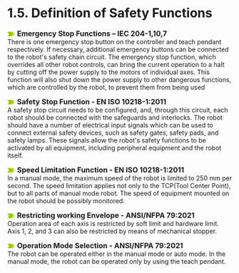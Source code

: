 ﻿# 1.5. Definition of Safety Functions

![](../_assets/말머리이미지.png )<font size = 3> **Emergency Stop Functions – IEC 204-1,10,7** </font><br>
There is one emergency stop button on the controller and teach pendant respectively. If necessary, additional emergency buttons can be connected to the robot's safety chain circuit. The emergency stop function, which overrides all other robot controls, can bring the current operation to a halt by cutting off the power supply to the motors of individual axes. This function will also shut down the power supply to other dangerous functions, which are controlled by the robot, to prevent them from being used

![](../_assets/말머리이미지.png )<font size = 3> **Safety Stop Function - EN ISO 10218-1:2011** </font><br>
A safety stop circuit needs to be configured, and, through this circuit, each robot should be connected with the safeguards and interlocks. The robot should have a number of electrical input signals which can be used to connect external safety devices, such as safety gates, safety pads, and safety lamps. These signals allow the robot's safety functions to be activated by all equipment, including peripheral equipment and the robot itself. 

![](../_assets/말머리이미지.png )<font size = 3> **Speed Limitation Function - EN ISO 10218-1:2011** </font><br>
In a manual mode, the maximum speed of the robot is limited to 250 mm per second.
The speed limitation applies not only to the TCP(Tool Center Point), but to all parts of manual mode robot. The speed of equipment mounted on the robot should be possibly monitored. 

![](../_assets/말머리이미지.png )<font size = 3> **Restricting working Envelope - ANSI/NFPA 79:2021** </font><br>
Operation area of each axis is restricted by soft limit and hardware limit. Axis 1, 2, and 3 can also be restricted by means of mechanical stopper.

![](../_assets/말머리이미지.png )<font size = 3> **Operation Mode Selection - ANSI/NFPA 79:2021** </font><br>
The robot can be operated either in the manual mode or auto mode. In the manual mode, the robot can be operated only by using the teach pendant.